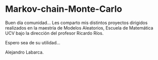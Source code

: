 # Markov-chain-Monte-Carlo
Buen día comunidad...
Les comparto mis distintos proyectos dirigidos realizados en la maestría de Modelos Aleatorios, Escuela de Matemática UCV bajo la dirección del profesor Ricardo Ríos. 

Espero sea de su utilidad...

Alejandro Labarca.

